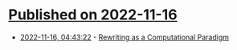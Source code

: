 # [Published on 2022-11-16](index.md)

* [2022-11-16, 04:43:22](https://lobste.rs/s/3ggf8q/rewriting_as_computational_paradigm) - [Rewriting as a Computational Paradigm](https://www.freefour.com/rewriting-as-a-computational-paradigm/)
